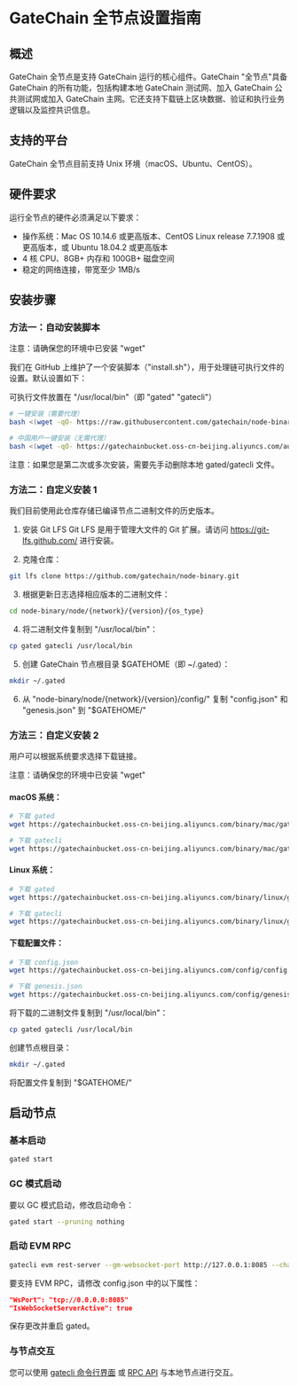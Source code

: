# GateChain 全节点设置指南

## 概述
GateChain 全节点是支持 GateChain 运行的核心组件。GateChain "全节点"具备 GateChain 的所有功能，包括构建本地 GateChain 测试网、加入 GateChain 公共测试网或加入 GateChain 主网。它还支持下载链上区块数据、验证和执行业务逻辑以及监控共识信息。

## 支持的平台
GateChain 全节点目前支持 Unix 环境（macOS、Ubuntu、CentOS）。

## 硬件要求
运行全节点的硬件必须满足以下要求：

- 操作系统：Mac OS 10.14.6 或更高版本、CentOS Linux release 7.7.1908 或更高版本，或 Ubuntu 18.04.2 或更高版本
- 4 核 CPU、8GB+ 内存和 100GB+ 磁盘空间
- 稳定的网络连接，带宽至少 1MB/s

## 安装步骤

### 方法一：自动安装脚本
注意：请确保您的环境中已安装 "wget"

我们在 GitHub 上维护了一个安装脚本（"install.sh"），用于处理链可执行文件的设置。默认设置如下：

可执行文件放置在 "/usr/local/bin"（即 "gated" "gatecli"）

```bash
# 一键安装（需要代理）
bash <(wget -qO- https://raw.githubusercontent.com/gatechain/node-binary/master/node/install.sh)

# 中国用户一键安装（无需代理）
bash <(wget -qO- https://gatechainbucket.oss-cn-beijing.aliyuncs.com/auto-install.sh)
```

注意：如果您是第二次或多次安装，需要先手动删除本地 gated/gatecli 文件。

### 方法二：自定义安装 1
我们目前使用此仓库存储已编译节点二进制文件的历史版本。

1. 安装 Git LFS
Git LFS 是用于管理大文件的 Git 扩展。请访问 https://git-lfs.github.com/ 进行安装。

2. 克隆仓库：
```bash
git lfs clone https://github.com/gatechain/node-binary.git
```

3. 根据更新日志选择相应版本的二进制文件：
```bash
cd node-binary/node/{network}/{version}/{os_type}
```

4. 将二进制文件复制到 "/usr/local/bin"：
```bash
cp gated gatecli /usr/local/bin
```

5. 创建 GateChain 节点根目录 $GATEHOME（即 ~/.gated）：
```bash
mkdir ~/.gated
```

6. 从 "node-binary/node/{network}/{version}/config/" 复制 "config.json" 和 "genesis.json" 到 "$GATEHOME/"

### 方法三：自定义安装 2
用户可以根据系统要求选择下载链接。

注意：请确保您的环境中已安装 "wget"

#### macOS 系统：
```bash
# 下载 gated
wget https://gatechainbucket.oss-cn-beijing.aliyuncs.com/binary/mac/gated

# 下载 gatecli
wget https://gatechainbucket.oss-cn-beijing.aliyuncs.com/binary/mac/gatecli
```

#### Linux 系统：
```bash
# 下载 gated
wget https://gatechainbucket.oss-cn-beijing.aliyuncs.com/binary/linux/gated

# 下载 gatecli
wget https://gatechainbucket.oss-cn-beijing.aliyuncs.com/binary/linux/gatecli
```

#### 下载配置文件：
```bash
# 下载 config.json
wget https://gatechainbucket.oss-cn-beijing.aliyuncs.com/config/config.json

# 下载 genesis.json
wget https://gatechainbucket.oss-cn-beijing.aliyuncs.com/config/genesis.json
```

将下载的二进制文件复制到 "/usr/local/bin"：
```bash
cp gated gatecli /usr/local/bin
```

创建节点根目录：
```bash
mkdir ~/.gated
```

将配置文件复制到 "$GATEHOME/"

## 启动节点

### 基本启动
```bash
gated start
```

### GC 模式启动
要以 GC 模式启动，修改启动命令：
```bash
gated start --pruning nothing
```

### 启动 EVM RPC
```bash
gatecli evm rest-server --gm-websocket-port http://127.0.0.1:8085 --chain-id mainnet --laddr tcp://0.0.0.0:6060 --rpc-api web3,eth,personal,net,debug
```

要支持 EVM RPC，请修改 config.json 中的以下属性：
```json
"WsPort": "tcp://0.0.0.0:8085"
"IsWebSocketServerActive": true
```
保存更改并重启 gated。

### 与节点交互
您可以使用 [gatecli 命令行界面](../api/http.md) 或 [RPC API](../api/http.md) 与本地节点进行交互。
